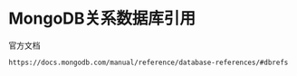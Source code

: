# MongoDB关系数据库引用

官方文档

```
https://docs.mongodb.com/manual/reference/database-references/#dbrefs
```
